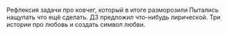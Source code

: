 Рефлексия задачи про ковчег, который в итоге разморозили
Пытались нащупать что ещё сделать.
ДЗ предложил что-нибудь лирической. Три истории про любовь и создать символ любви.